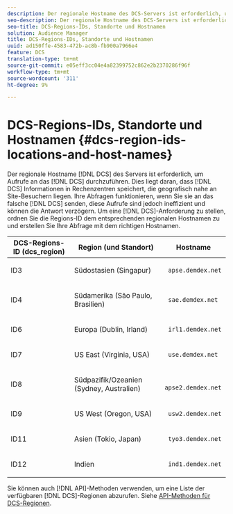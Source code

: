 ```yaml
---
description: Der regionale Hostname des DCS-Servers ist erforderlich, um den DCS aufzurufen. Der Grund dafür ist, dass der DCS Informationen in Rechenzentren speichert, die geografisch nahe an Site-Besuchern liegen. Ihre Abfragen funktionieren, wenn Sie sie an das falsche DCS senden, aber diese Aufrufe sind ineffizient und können die Antwort verzögern. Um eine DCS-Anforderung zu stellen, ordnen Sie die Regions-ID dem entsprechenden regionalen Hostnamen zu und erstellen Sie Ihre Abfrage mit dem richtigen Hostnamen.
seo-description: Der regionale Hostname des DCS-Servers ist erforderlich, um den DCS aufzurufen. Der Grund dafür ist, dass der DCS Informationen in Rechenzentren speichert, die geografisch nahe an Site-Besuchern liegen. Ihre Abfragen funktionieren, wenn Sie sie an das falsche DCS senden, aber diese Aufrufe sind ineffizient und können die Antwort verzögern. Um eine DCS-Anforderung zu stellen, ordnen Sie die Regions-ID dem entsprechenden regionalen Hostnamen zu und erstellen Sie Ihre Abfrage mit dem richtigen Hostnamen.
seo-title: DCS-Regions-IDs, Standorte und Hostnamen
solution: Audience Manager
title: DCS-Regions-IDs, Standorte und Hostnamen
uuid: ad150ffe-4583-472b-ac8b-fb900a7966e4
feature: DCS
translation-type: tm+mt
source-git-commit: e05eff3cc04e4a82399752c862e2b2370286f96f
workflow-type: tm+mt
source-wordcount: '311'
ht-degree: 9%

---
```



# DCS-Regions-IDs, Standorte und Hostnamen {#dcs-region-ids-locations-and-host-names}

Der regionale Hostname [!DNL DCS] des Servers ist erforderlich, um Aufrufe an das [!DNL DCS] durchzuführen. Dies liegt daran, dass [!DNL DCS] Informationen in Rechenzentren speichert, die geografisch nahe an Site-Besuchern liegen. Ihre Abfragen funktionieren, wenn Sie sie an das falsche [!DNL DCS] senden, diese Aufrufe sind jedoch ineffizient und können die Antwort verzögern. Um eine [!DNL DCS]-Anforderung zu stellen, ordnen Sie die Regions-ID dem entsprechenden regionalen Hostnamen zu und erstellen Sie Ihre Abfrage mit dem richtigen Hostnamen.

<table id="table_643212E4F9C64DFF9443904B01D89CB3"> 
 <thead> 
  <tr> 
   <th colname="col1" class="entry"> DCS-Regions-ID (dcs_region) </th> 
   <th colname="col2" class="entry"> Region (und Standort) </th> 
   <th colname="col3" class="entry"> Hostname </th> 
  </tr> 
 </thead>
 <tbody> 
  <tr> 
   <td colname="col1"> <p>ID3 </p> </td> 
   <td colname="col2"> <p>Südostasien (Singapur) </p> </td> 
   <td colname="col3"> <p> <code> apse.demdex.net</code> </p> </td> 
  </tr> 
  <tr> 
   <td colname="col1"> <p>ID4 </p> </td> 
   <td colname="col2"> <p>Südamerika (São Paulo, Brasilien) </p> </td> 
   <td colname="col3"> <p> <code> sae.demdex.net</code> </p> </td> 
  </tr> 
  <tr> 
   <td colname="col1"> <p>ID6 </p> </td> 
   <td colname="col2"> <p>Europa (Dublin, Irland) </p> </td> 
   <td colname="col3"> <p> <code> irl1.demdex.net</code> </p> </td> 
  </tr> 
  <tr> 
   <td colname="col1"> <p>ID7 </p> </td> 
   <td colname="col2"> <p>US East (Virginia, USA) </p> </td> 
   <td colname="col3"> <p> <code> use.demdex.net</code> </p> </td> 
  </tr> 
  <tr> 
   <td colname="col1"> <p>ID8 </p> </td> 
   <td colname="col2"> <p>Südpazifik/Ozeanien (Sydney, Australien) </p> </td> 
   <td colname="col3"> <p> <code> apse2.demdex.net</code> </p> </td> 
  </tr> 
  <tr> 
   <td colname="col1"> <p>ID9 </p> </td> 
   <td colname="col2"> <p>US West (Oregon, USA) </p> </td> 
   <td colname="col3"> <p> <code> usw2.demdex.net</code> </p> </td> 
  </tr> 
  <tr> 
   <td colname="col1"> <p>ID11 </p> </td> 
   <td colname="col2"> <p>Asien (Tokio, Japan) </p> </td> 
   <td colname="col3"> <p> <code> tyo3.demdex.net</code> </p> </td> 
  </tr>
  <tr> 
   <td colname="col1"> <p>ID12 </p> </td> 
   <td colname="col2"> <p>Indien </p> </td> 
   <td colname="col3"> <p> <code> ind1.demdex.net</code> </p> </td> 
  </tr> 
 </tbody> 
</table>

Sie können auch [!DNL API]-Methoden verwenden, um eine Liste der verfügbaren [!DNL DCS]-Regionen abzurufen. Siehe [API-Methoden für DCS-Regionen](../../../api/rest-api-main/aam-api-dcs-regions.md).